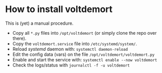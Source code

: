 # How to install voltdemort

This is (yet) a manual procedure.

* Copy all `*.py` files into `/opt/voltdemort` (or simply clone the repo over there).
* Copy the `voltdemort.service` file into `/etc/systemd/system/`.
* Reload *systemd* daemon with: `systemctl daemon-reload`
* Edit the config data (vars) on the file `/opt/voltdemort/voltdemort.py`
* Enable and start the service with: `systemctl enable --now voltdemort`
* Check the logs/status with `journalctl -f -u voltdemort`

